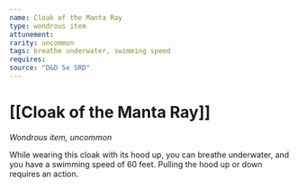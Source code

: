 ```yaml
---
name: Cloak of the Manta Ray
type: wondrous item
attunement: 
rarity: uncommon
tags: breathe underwater, swimming speed
requires: 
source: "D&D 5e SRD"
---
```

# [[Cloak of the Manta Ray]]

*Wondrous item, uncommon*

While wearing this cloak with its hood up, you can breathe underwater, and you have a swimming speed of 60 feet. Pulling the hood up or down requires an action.